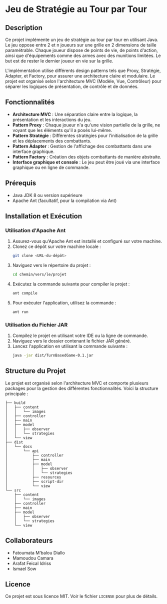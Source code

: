 # Jeu de Stratégie au Tour par Tour

## Description

Ce projet implémente un jeu de stratégie au tour par tour en utilisant Java. Le jeu oppose entre 2 et n joueurs sur une grille en 2 dimensions de taille paramétrable. Chaque joueur dispose de points de vie, de points d'action, ainsi que d'équipements comme des armes avec des munitions limitées. Le but est de rester le dernier joueur en vie sur la grille.

L'implémentation utilise différents design patterns tels que Proxy, Stratégie, Adapter, et Factory, pour assurer une architecture claire et modulaire. Le projet est organisé selon l'architecture MVC (Modèle, Vue, Contrôleur) pour séparer les logiques de présentation, de contrôle et de données.

## Fonctionnalités

- **Architecture MVC** : Une séparation claire entre la logique, la présentation et les interactions du jeu.
- **Pattern Proxy** : Chaque joueur n'a qu'une vision partielle de la grille, ne voyant que les éléments qu'il a posés lui-même.
- **Pattern Stratégie** : Différentes stratégies pour l'initialisation de la grille et les déplacements des combattants.
- **Pattern Adapter** : Gestion de l'affichage des combattants dans une interface graphique.
- **Pattern Factory** : Création des objets combattants de manière abstraite.
- **Interface graphique et console** : Le jeu peut être joué via une interface graphique ou en ligne de commande.

## Prérequis

- Java JDK 8 ou version supérieure
- Apache Ant (facultatif, pour la compilation via Ant)

## Installation et Exécution

### Utilisation d'Apache Ant

1. Assurez-vous qu'Apache Ant est installé et configuré sur votre machine.
2. Clonez ce dépôt sur votre machine locale :
   ```sh
   git clone <URL-du-dépôt>
   ```
3. Naviguez vers le répertoire du projet :
   ```sh
   cd chemin/vers/le/projet
   ```
4. Exécutez la commande suivante pour compiler le projet :
   ```sh
   ant compile
   ```
5. Pour exécuter l'application, utilisez la commande :
   ```sh
   ant run
   ```

### Utilisation du Fichier JAR

1. Compilez le projet en utilisant votre IDE ou la ligne de commande.
2. Naviguez vers le dossier contenant le fichier JAR généré.
3. Lancez l'application en utilisant la commande suivante :
   ```sh
   java -jar dist/TurnBasedGame-0.1.jar
   ```

## Structure du Projet

Le projet est organisé selon l'architecture MVC et comporte plusieurs packages pour la gestion des différentes fonctionnalités. Voici la structure principale :

```
├── build
│   ├── content
│   │   └── images
│   ├── controller
│   ├── main
│   ├── model
│   │   ├── observer
│   │   └── strategies
│   └── view
├── dist
│   └── docs
│       └── api
│           ├── controller
│           ├── main
│           ├── model
│           │   ├── observer
│           │   └── strategies
│           ├── resources
│           ├── script-dir
│           └── view
└── src
    ├── content
    │   └── images
    ├── controller
    ├── main
    ├── model
    │   ├── observer
    │   └── strategies
    └── view
```

## Collaborateurs

- Fatoumata M’balou Diallo
- Mamoudou Camara
- Arafat Feical Idriss
- Ismael Sow

## Licence

Ce projet est sous licence MIT. Voir le fichier `LICENSE` pour plus de détails.

